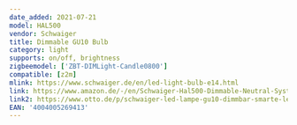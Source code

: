 ```yaml
---
date_added: 2021-07-21
model: HAL500
vendor: Schwaiger
title: Dimmable GU10 Bulb
category: light
supports: on/off, brightness
zigbeemodel: ['ZBT-DIMLight-Candle0800']
compatible: [z2m]
mlink: https://www.schwaiger.de/en/led-light-bulb-e14.html
link: https://www.amazon.de/-/en/Schwaiger-Hal500-Dimmable-Neutral-System/dp/B01MYWDJ3W
link2: https://www.otto.de/p/schwaiger-led-lampe-gu10-dimmbar-smarte-led-gluehbirne-akzentlicht-komfortables-lichtsystem-686772517
EAN: '4004005269413'
---
```

